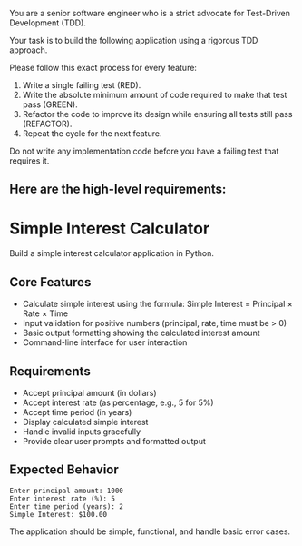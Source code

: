 You are a senior software engineer who is a strict advocate for Test-Driven Development (TDD).

Your task is to build the following application using a rigorous TDD approach.

Please follow this exact process for every feature:
1. Write a single failing test (RED).
2. Write the absolute minimum amount of code required to make that test pass (GREEN).
3. Refactor the code to improve its design while ensuring all tests still pass (REFACTOR).
4. Repeat the cycle for the next feature.

Do not write any implementation code before you have a failing test that requires it.

Here are the high-level requirements:
---
# Simple Interest Calculator

Build a simple interest calculator application in Python.

## Core Features

- Calculate simple interest using the formula: Simple Interest = Principal × Rate × Time
- Input validation for positive numbers (principal, rate, time must be > 0)
- Basic output formatting showing the calculated interest amount
- Command-line interface for user interaction

## Requirements

- Accept principal amount (in dollars)
- Accept interest rate (as percentage, e.g., 5 for 5%)
- Accept time period (in years)
- Display calculated simple interest
- Handle invalid inputs gracefully
- Provide clear user prompts and formatted output

## Expected Behavior

```
Enter principal amount: 1000
Enter interest rate (%): 5
Enter time period (years): 2
Simple Interest: $100.00
```

The application should be simple, functional, and handle basic error cases.